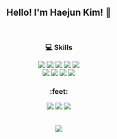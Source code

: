 <div align="center">
  <h2> Hello! I'm Haejun Kim! 👋 </h2>
  <br>
  <h3>💻 Skills</h3>
  
  <img src="https://img.shields.io/badge/NestJS-0E0E10?style=flat-square&logo=NestJS&logoColor=white"/>
  <img src="https://img.shields.io/badge/Django-16372A?style=flat-square&logo=Django&logoColor=white"/>
  <img src="https://img.shields.io/badge/Spring-7EB34F?style=flat-square&logo=Spring&logoColor=white"/>
  <img src="https://img.shields.io/badge/Express-313131?style=flat-square&logo=express&logoColor=white"/>
  <img src="https://img.shields.io/badge/MySQL-285E88?style=flat-square&logo=MySQL&logoColor=white"/>
  <br>
  <img src="https://img.shields.io/badge/Java-007396?style=flat-square&logo=Java&logoColor=white"/>
  <img src="https://img.shields.io/badge/JavaScript-EBD94E?style=flat-square&logo=JavaScript&logoColor=black"/>
  <img src="https://img.shields.io/badge/TypeScript-4272BA?style=flat-square&logo=TypeScript&logoColor=white"/>
  <img src="https://img.shields.io/badge/Python-4774A5?style=flat-square&logo=Python&logoColor=white"/>
  

  <h3> :feet: </h3>
  <a href="https://velog.io/@dubu4050"><img src="https://img.shields.io/badge/Velog-60C69A?style=flat-square&logo=vimeo&logoColor=white"/></a>
  <a href="mailto:dubu4050@gmail.com"><img src="https://img.shields.io/badge/Gmail-D85140?style=flat-square&logo=gmail&logoColor=white"/></a>
  <a href="mailto:dubu4050@naver.com"><img src="https://img.shields.io/badge/Naver-white?style=flat-square&logo=naver&logoColor=60CB6C"/></a>
  <br>
  <br>
  <br>
  <a href="https://hits.seeyoufarm.com"><img src="https://hits.seeyoufarm.com/api/count/incr/badge.svg?url=https%3A%2F%2Fgithub.com%2Fdubu4050&count_bg=%23000000&title_bg=%23000000&icon=github.svg&icon_color=%23E7E7E7&title=hits&edge_flat=false"/></a>
</div>
<!--
**dubu4050/dubu4050** is a ✨ _special_ ✨ repository because its `README.md` (this file) appears on your GitHub profile.

Here are some ideas to get you started:

- 🔭 I’m currently working on ...
- 🌱 I’m currently learning ...
- 👯 I’m looking to collaborate on ...
- 🤔 I’m looking for help with ...
- 💬 Ask me about ...
- 📫 How to reach me: ...
- 😄 Pronouns: ...
- ⚡ Fun fact: ...
-->
